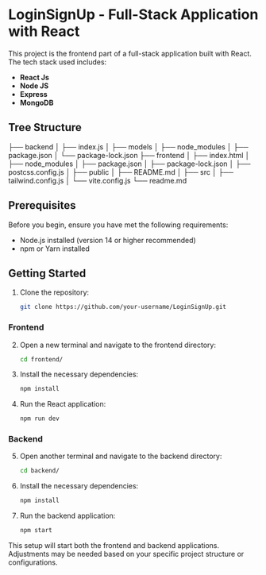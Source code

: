 # LoginSignUp - Full-Stack Application with React

This project is the frontend part of a full-stack application built with React. The tech stack used includes:

- **React Js**
- **Node JS**
- **Express**
- **MongoDB**

## Tree Structure

├── backend
│ ├── index.js
│ ├── models
│ ├── node_modules
│ ├── package.json
│ └── package-lock.json
├── frontend
│ ├── index.html
│ ├── node_modules
│ ├── package.json
│ ├── package-lock.json
│ ├── postcss.config.js
│ ├── public
│ ├── README.md
│ ├── src
│ ├── tailwind.config.js
│ └── vite.config.js
└── readme.md



## Prerequisites

Before you begin, ensure you have met the following requirements:

- Node.js installed (version 14 or higher recommended)
- npm or Yarn installed

## Getting Started

1. Clone the repository:

    ```bash
    git clone https://github.com/your-username/LoginSignUp.git
    ```

### Frontend

2. Open a new terminal and navigate to the frontend directory:

    ```bash
    cd frontend/
    ```

3. Install the necessary dependencies:

    ```bash
    npm install
    ```

4. Run the React application:

    ```bash
    npm run dev
    ```

### Backend

5. Open another terminal and navigate to the backend directory:

    ```bash
    cd backend/
    ```

6. Install the necessary dependencies:

    ```bash
    npm install
    ```

7. Run the backend application:

    ```bash
    npm start
    ```

This setup will start both the frontend and backend applications. Adjustments may be needed based on your specific project structure or configurations.
